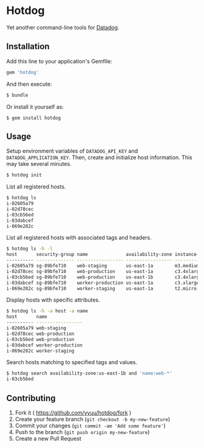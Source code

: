# Hotdog

Yet another command-line tools for [Datadog](https://www.datadoghq.com/).

## Installation

Add this line to your application's Gemfile:

```ruby
gem 'hotdog'
```

And then execute:

```sh
$ bundle
```

Or install it yourself as:

```
$ gem install hotdog
```

## Usage

Setup environment variables of `DATADOG_API_KEY` and `DATADOG_APPLICATION_KEY`.
Then, create and initialize host information. This may take several minutes.

```sh
$ hotdog init
```

List all registered hosts.

```sh
$ hotdog ls
i-02605a79
i-02d78cec
i-03cb56ed
i-03dabcef
i-069e282c
```

List all registered hosts with associated tags and headers.

```sh
$ hotdog ls -h -l
host       security-group name              availability-zone instance-type image        region    kernel      
---------- -------------- ----------------- ----------------- ------------- ------------ --------- ------------
i-02605a79 sg-89bfe710    web-staging       us-east-1a        m3.medium     ami-66089cdf us-east-1 aki-89ab75e1
i-02d78cec sg-89bfe710    web-production    us-east-1a        c3.4xlarge    ami-8bb3fc92 us-east-1 aki-89ab75e1
i-03cb56ed sg-89bfe710    web-production    us-east-1b        c3.4xlarge    ami-8bb3fc92 us-east-1 aki-89ab75e1
i-03dabcef sg-89bfe710    worker-production us-east-1a        c3.xlarge     ami-4032c1c8 us-east-1 aki-89ab75e1
i-069e282c sg-89bfe710    worker-staging    us-east-1a        t2.micro      ami-384c8480 us-east-1 aki-89ab75e1
```

Display hosts with specific attributes.

```sh
$ hotdog ls -h -a host -a name
host       name             
---------- -----------------
i-02605a79 web-staging      
i-02d78cec web-production   
i-03cb56ed web-production   
i-03dabcef worker-production
i-069e282c worker-staging   
```

Search hosts matching to specified tags and values.

```sh
$ hotdog search availability-zone:us-east-1b and 'name:web-*'
i-03cb56ed
```

## Contributing

1. Fork it ( https://github.com/yyuu/hotdog/fork )
2. Create your feature branch (`git checkout -b my-new-feature`)
3. Commit your changes (`git commit -am 'Add some feature'`)
4. Push to the branch (`git push origin my-new-feature`)
5. Create a new Pull Request
